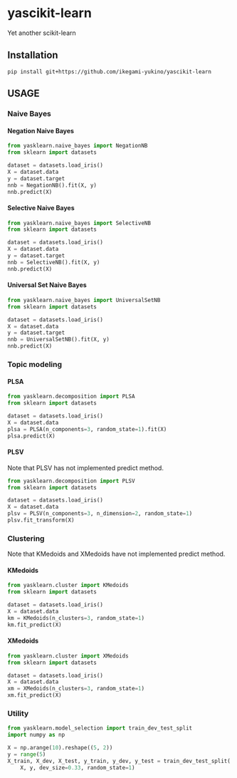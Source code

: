 # yascikit-learn
Yet another scikit-learn

## Installation
```
pip install git+https://github.com/ikegami-yukino/yascikit-learn
```

## USAGE
### Naive Bayes
#### Negation Naive Bayes
```python
from yasklearn.naive_bayes import NegationNB
from sklearn import datasets

dataset = datasets.load_iris()
X = dataset.data
y = dataset.target
nnb = NegationNB().fit(X, y)
nnb.predict(X)
```
#### Selective Naive Bayes
```python
from yasklearn.naive_bayes import SelectiveNB
from sklearn import datasets

dataset = datasets.load_iris()
X = dataset.data
y = dataset.target
nnb = SelectiveNB().fit(X, y)
nnb.predict(X)
```
#### Universal Set Naive Bayes
```python
from yasklearn.naive_bayes import UniversalSetNB
from sklearn import datasets

dataset = datasets.load_iris()
X = dataset.data
y = dataset.target
nnb = UniversalSetNB().fit(X, y)
nnb.predict(X)
```

### Topic modeling
#### PLSA
```python
from yasklearn.decomposition import PLSA
from sklearn import datasets

dataset = datasets.load_iris()
X = dataset.data
plsa = PLSA(n_components=3, random_state=1).fit(X)
plsa.predict(X)
```
#### PLSV
Note that PLSV has not implemented predict method.
```python
from yasklearn.decomposition import PLSV
from sklearn import datasets

dataset = datasets.load_iris()
X = dataset.data
plsv = PLSV(n_components=3, n_dimension=2, random_state=1)
plsv.fit_transform(X)
```

### Clustering
Note that KMedoids and XMedoids have not implemented predict method.
#### KMedoids
```python
from yasklearn.cluster import KMedoids
from sklearn import datasets

dataset = datasets.load_iris()
X = dataset.data
km = KMedoids(n_clusters=3, random_state=1)
km.fit_predict(X)
```
#### XMedoids
```python
from yasklearn.cluster import XMedoids
from sklearn import datasets

dataset = datasets.load_iris()
X = dataset.data
xm = XMedoids(n_clusters=3, random_state=1)
xm.fit_predict(X)
```

### Utility
```python
from yasklearn.model_selection import train_dev_test_split
import numpy as np

X = np.arange(10).reshape((5, 2))
y = range(5)
X_train, X_dev, X_test, y_train, y_dev, y_test = train_dev_test_split(
    X, y, dev_size=0.33, random_state=1)
```
